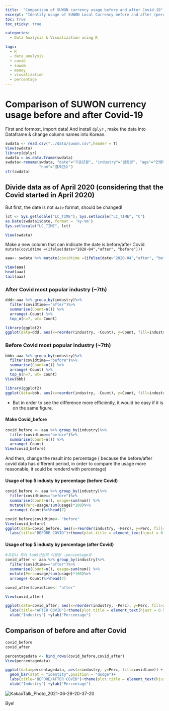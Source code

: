 ```yaml
---
title:  "Comparison of SUWON currency usage before and after Covid-19"
excerpt: "Identify usage of SUWON Local Currency before and after (percentage)"
toc: true
toc_sticky: true

categories:
  - Data Analysis & Visualization using R

tags:
  - R
  - data_analysis
  - covid
  - suwom
  - money
  - visualization
  - percentage
---
```


# Comparison of SUWON currency usage before and after Covid-19

First and formost, import data!
And install `dplyr` , make the data into Dataframe & change column names into Korean.

```R
swdata <- read.csv("../data/suwon.csv",header = T)
View(swdata)
library(dplyr)
swdata = as.data.frame(swdata)
swdata<-rename(swdata, "date"="기준년월", "industry"="업종명", "age"="연령대", "price"="결제금액", 
               "num"="결제건수")
str(swdata)
```

## Divide data as of April 2020 (considering that the Covid started in April 2020)

But first, the date is not `date` format, should be changed!
```R
lct <- Sys.getlocale("LC_TIME"); Sys.setlocale("LC_TIME", "C")
as.Date(swdata1$date, format = '%y-%m')
Sys.setlocale("LC_TIME", lct)

View(swdata)
```
Make a new column that can indicate the date is before/after Covid.
`mutate(covidtime =(ifelse(date>"2020-04","after", "before")))`

```R
aaa<- swdata %>% mutate(covidtime =(ifelse(date>"2020-04","after", "before")))

View(aaa)
head(aaa)
tail(aaa)
```

### After Covid most popular industry (~7th)
```R
ddd<-aaa %>% group_by(industry)%>% 
  filter(covidtime=="after")%>% 
  summarise(Count=n()) %>% 
  arrange(-Count) %>%
  top_n(n=7, wt= Count)

library(ggplot2)
ggplot(data=ddd, aes(x=reorder(industry, -Count), y=Count, fill=industry)) + geom_col()
```

### Before Covid most popular industry (~7th)
```R
bbb<-aaa %>% group_by(industry)%>% 
  filter(covidtime=="before")%>% 
  summarise(Count=n()) %>% 
  arrange(-Count) %>%
  top_n(n=7, wt= Count)
View(bbb)

library(ggplot2)
ggplot(data=bbb, aes(x=reorder(industry, -Count), y=Count, fill=industry)) + geom_col()
```

* But in order to see the difference more efficiently, it would be easy if it is on the same figure.

#### Make Covid_before
```R
covid_before <- aaa %>% group_by(industry)%>% 
  filter(covidtime=="before")%>% 
  summarise(Count=n()) %>% 
  arrange(-Count)
View(covid_before)
```

And then, change the result into percentage 
( because the before/after covid data has different period, in order to compare the usage more reasonable, it sould be renderd with percentage)

#### Usage of top 5 industy by percentage (before Covid)
```R
covid_before <- aaa %>% group_by(industry)%>% 
  filter(covidtime=="before")%>% 
  summarise(Count=n(), usage=sum(num)) %>% 
  mutate(Perc=usage/sum(usage)*100)%>%
  arrange(-Count)%>%head(7)

covid_before$covidtime<- "before"
View(covid_before)
ggplot(data=covid_before, aes(x=reorder(industry, -Perc), y=Perc, fill=industry)) + geom_col()+
  labs(title="BEFORE COVID")+theme(plot.title = element_text(hjust = 0.5))+xlab("Industry") +ylab("Percentage")
```

#### Usage of top 5 industy by percentage (after Covid)
```R
#코로나 후의 top5산업의 이용량 -percentage로
covid_after <- aaa %>% group_by(industry)%>% 
  filter(covidtime=="after")%>% 
  summarise(Count=n(), usage=sum(num)) %>% 
  mutate(Perc=usage/sum(usage)*100)%>%
  arrange(-Count)%>%head(7)

covid_after$covidtime<- "after"

View(covid_after)

ggplot(data=covid_after, aes(x=reorder(industry, -Perc), y=Perc, fill=industry)) + geom_col()+
  labs(title="AFTER COVID")+theme(plot.title = element_text(hjust = 0.5))+
  xlab("Industry") +ylab("Percentage")
```
## Comparison of before and after Covid 
```R
covid_before
covid_after

percentagedata <- bind_rows(covid_before,covid_after)
View(percentagedata)

ggplot(data=percentagedata, aes(x=industry, y=Perc, fill=covidtime)) + 
  geom_bar(stat = "identity",position = "dodge")+
  labs(title="BEFORE/AFTER COVID")+theme(plot.title = element_text(hjust = 0.5))+
  xlab("Industry") +ylab("Percentage")
```

![KakaoTalk_Photo_2021-06-29-20-37-20](https://user-images.githubusercontent.com/75202769/123790969-dff95000-d919-11eb-83d1-9daea3c6eace.png)


Bye!
